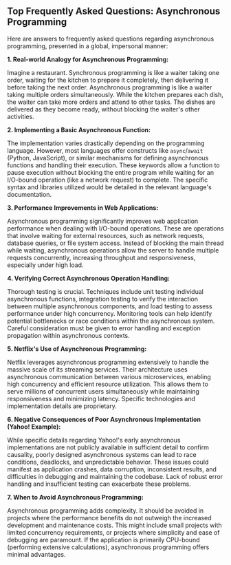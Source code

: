 ## Top Frequently Asked Questions: Asynchronous Programming

Here are answers to frequently asked questions regarding asynchronous programming, presented in a global, impersonal manner:


**1. Real-world Analogy for Asynchronous Programming:**

Imagine a restaurant.  Synchronous programming is like a waiter taking one order, waiting for the kitchen to prepare it completely, then delivering it before taking the next order.  Asynchronous programming is like a waiter taking multiple orders simultaneously.  While the kitchen prepares each dish, the waiter can take more orders and attend to other tasks.  The dishes are delivered as they become ready, without blocking the waiter's other activities.


**2. Implementing a Basic Asynchronous Function:**

The implementation varies drastically depending on the programming language.  However, most languages offer constructs like `async`/`await` (Python, JavaScript), or similar mechanisms for defining asynchronous functions and handling their execution.  These keywords allow a function to pause execution without blocking the entire program while waiting for an I/O-bound operation (like a network request) to complete.  The specific syntax and libraries utilized would be detailed in the relevant language's documentation.


**3. Performance Improvements in Web Applications:**

Asynchronous programming significantly improves web application performance when dealing with I/O-bound operations.  These are operations that involve waiting for external resources, such as network requests, database queries, or file system access.  Instead of blocking the main thread while waiting, asynchronous operations allow the server to handle multiple requests concurrently, increasing throughput and responsiveness, especially under high load.


**4. Verifying Correct Asynchronous Operation Handling:**

Thorough testing is crucial.  Techniques include unit testing individual asynchronous functions, integration testing to verify the interaction between multiple asynchronous components, and load testing to assess performance under high concurrency.  Monitoring tools can help identify potential bottlenecks or race conditions within the asynchronous system.  Careful consideration must be given to error handling and exception propagation within asynchronous contexts.


**5. Netflix's Use of Asynchronous Programming:**

Netflix leverages asynchronous programming extensively to handle the massive scale of its streaming services.  Their architecture uses asynchronous communication between various microservices, enabling high concurrency and efficient resource utilization. This allows them to serve millions of concurrent users simultaneously while maintaining responsiveness and minimizing latency. Specific technologies and implementation details are proprietary.


**6. Negative Consequences of Poor Asynchronous Implementation (Yahoo! Example):**

While specific details regarding Yahoo!'s early asynchronous implementations are not publicly available in sufficient detail to confirm causality, poorly designed asynchronous systems can lead to race conditions, deadlocks, and unpredictable behavior.  These issues could manifest as application crashes, data corruption, inconsistent results, and difficulties in debugging and maintaining the codebase.  Lack of robust error handling and insufficient testing can exacerbate these problems.


**7. When to Avoid Asynchronous Programming:**

Asynchronous programming adds complexity.  It should be avoided in projects where the performance benefits do not outweigh the increased development and maintenance costs.  This might include small projects with limited concurrency requirements, or projects where simplicity and ease of debugging are paramount.  If the application is primarily CPU-bound (performing extensive calculations), asynchronous programming offers minimal advantages.
